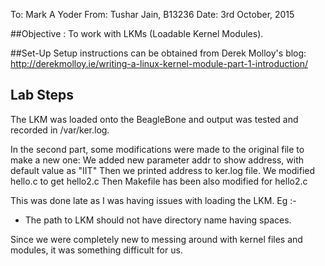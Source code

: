 To: Mark A Yoder
From: Tushar Jain, B13236
Date: 3rd October, 2015


##Objective :
To work with LKMs (Loadable Kernel Modules).


##Set-Up
 Setup instructions can be obtained from Derek Molloy's blog:
 http://derekmolloy.ie/writing-a-linux-kernel-module-part-1-introduction/

## Lab Steps
The LKM was loaded onto the BeagleBone and output was tested and recorded in /var/ker.log.

In the second part, some modifications were made to the original file to make a new one:
We added new parameter addr to show address, with default value as "IIT"
Then we printed address to ker.log file.
We modified hello.c to get hello2.c
Then Makefile has been also modified for hello2.c

This was done late as I was having issues with loading the LKM.
Eg :-
* The path to LKM should not have directory name having spaces.

 
Since we were completely new to messing around with kernel files and modules, it was something difficult for us.